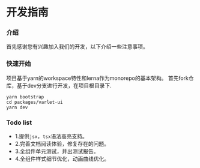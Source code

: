 # 开发指南

### 介绍
首先感谢您有兴趣加入我们的开发，以下介绍一些注意事项。

### 快速开始
项目基于yarn的workspace特性和lerna作为monorepo的基本架构。
首先fork仓库，基于dev分支进行开发，在项目根目录下.

```shell
yarn bootstrap
cd packages/varlet-ui
yarn dev
```

### Todo list
- 1.提供`jsx`，`tsx`语法高亮支持。
- 2.完善文档阅读体验，修复存在的问题。
- 3.全组件单元测试，并出测试报告。
- 4.全组件样式细节优化，动画曲线优化。